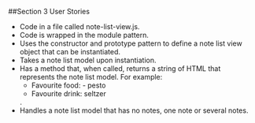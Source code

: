 ##Section 3 User Stories

- Code in a file called note-list-view.js.
- Code is wrapped in the module pattern.
- Uses the constructor and prototype pattern to define a note list view object that can be instantiated.
- Takes a note list model upon instantiation.
- Has a method that, when called, returns a string of HTML that represents the note list model. For example: <ul><li><div>Favourite food: - pesto</div></li><li><div>Favourite drink: seltzer</div></li></ul>.
- Handles a note list model that has no notes, one note or several notes.
